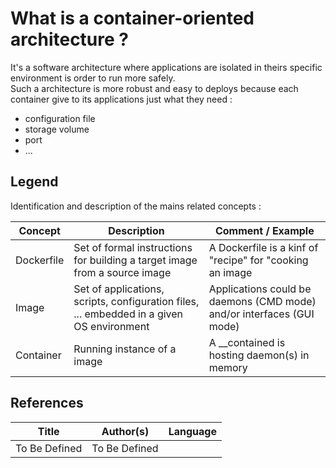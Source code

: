 What is a container-oriented architecture ?
==
It's a software architecture where applications are isolated in theirs specific environment is order to run more safely.  
Such a architecture is more robust and easy to deploys because each container give to its applications just what they need : 
* configuration file
* storage volume
* port
* ...

Legend
-
Identification and description of the mains related concepts :
<table>
    <thead>
        <tr>
            <th>Concept</th>
            <th>Description</th>
            <th>Comment / Example</th>
        </tr>
    </thead>
    <tbody>
        <tr>
            <td>Dockerfile</td>
            <td>Set of formal instructions for building a target image from a source image</td>
            <td>A Dockerfile is a kinf of "recipe" for "cooking an image</td>
        </tr>
        <tr>
            <td>Image</td>
            <td>Set of applications, scripts, configuration files, ... embedded in a given OS environment</td>
            <td>Applications could be daemons (CMD mode) and/or interfaces (GUI mode)</td>
        </tr>
        <tr>
            <td>Container</td>
            <td>Running instance of a image</td>
            <td>A __contained is hosting daemon(s) in memory</td>
        </tr>
    </tbody>
</table>


References
-

<table>
    <thead>
        <tr>
            <th>Title</th>
            <th>Author(s)</th>
            <th>Language</th>
        </tr>
    </thead>
     <tbody>
        <tr>
            <td>To Be Defined</td>
            <td>To Be Defined</td>
            <td></td>
        </tr>
</table>
